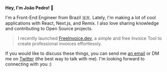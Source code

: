 **Hey, I'm João Pedro! 👋**

I'm a Front-End Engineer from Brazil 🇧🇷. Lately, I'm making a lot of cool applications with React, Next.js, and Remix. I also love sharing knowledge and contributing to Open Source projects. 

> I recently launched [FreeInvoice.dev](https://FreeInvoice.dev), a simple and free Invoice Tool to create professional invoices effortlessly.

If you would like to discuss these things, you can send me [an email](mailto:hey@joaopedro.dev) or DM me on [Twitter](https://twitter.com/jpedroschmitz) (the best way to talk with me). I'm looking forward to connecting with you :)
